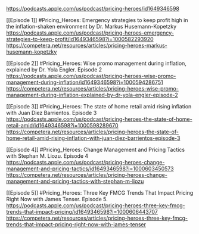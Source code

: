 https://podcasts.apple.com/us/podcast/pricing-heroes/id1649346598

[[Episode 1]]
#Pricing_Heroes: Emergency strategies to keep profit high in the inflation-shaken environment by Dr. Markus Husemann-Kopetzky
https://podcasts.apple.com/us/podcast/pricing-heroes-emergency-strategies-to-keep-profit/id1649346598?i=1000582293920
https://competera.net/resources/articles/pricing-heroes-markus-husemann-kopetzky

[[Episode 2]]
#Pricing_Heroes: Wise promo management during inflation, explained by Dr. Yola Engler. Episode 2
https://podcasts.apple.com/us/podcast/pricing-heroes-wise-promo-management-during-inflation/id1649346598?i=1000594286751
https://competera.net/resources/articles/pricing-heroes-wise-promo-management-during-inflation-explained-by-dr-yola-engler-episode-2

[[Episode 3]]
#Pricing_Heroes: The state of home retail amid rising inflation with Juan Diez Barrientos. Episode 3
https://podcasts.apple.com/us/podcast/pricing-heroes-the-state-of-home-retail-amid/id1649346598?i=1000598289670
https://competera.net/resources/articles/pricing-heroes-the-state-of-home-retail-amid-rising-inflation-with-juan-diez-barrientos-episode-3

[[Episode 4]]
#Pricing_Heroes: Change Management and Pricing Tactics with Stephan M. Liozu. Episode 4
https://podcasts.apple.com/us/podcast/pricing-heroes-change-management-and-pricing-tactics/id1649346598?i=1000603450573
https://competera.net/resources/articles/pricing-heroes-change-management-and-pricing-tactics-with-stephan-m-liozu

[[Episode 5]]
#Pricing_Heroes: Three Key FMCG Trends That Impact Pricing Right Now with James Tenser. Episode 5.
https://podcasts.apple.com/us/podcast/pricing-heroes-three-key-fmcg-trends-that-impact-pricing/id1649346598?i=1000606443707
https://competera.net/resources/articles/pricing-heroes-three-key-fmcg-trends-that-impact-pricing-right-now-with-james-tenser

